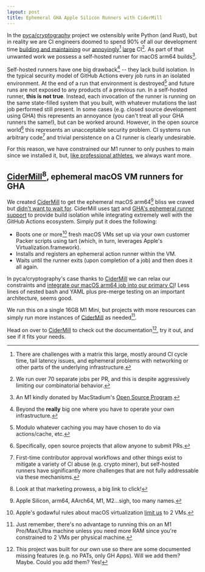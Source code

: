 ```yaml
---
layout: post
title: Ephemeral GHA Apple Silicon Runners with CiderMill
---
```


In the <a href="https://github.com/pyca/cryptography">pyca/cryptography</a> project we ostensibly write Python (and Rust), but in reality we are CI engineers doomed to spend 90% of all our development time <a href="https://frinkiac.com/meme/S08E25/1251900/m/IFlPVVIgRFVUWSBJUyBDTEVBUi0tIFRPCiBCVUlMRCBBTkQgTUFJTlRBSU4gVEhPU0UKIFJPQk9UUy4=">building and maintaining</a> our <a href="https://github.com/pyca/cryptography/tree/965af65ae7bcc23ff1b3d123b95c0b7b29d2795b/.circleci">annoyingly</a>[^12] <a href="https://github.com/pyca/cryptography/tree/965af65ae7bcc23ff1b3d123b95c0b7b29d2795b/.github">large</a> CI[^11]. As part of that unwanted work we possess a self-hosted runner for macOS arm64 builds[^7].

Self-hosted runners have one big drawback[^1] -- they lack build isolation. In the typical security model of GitHub Actions every job runs in an isolated environment. At the end of a run that environment is destroyed[^2] and future runs are not exposed to any products of a previous run. In a self-hosted runner, **this is not true**. Instead, each invocation of the runner is running on the same state-filled system that you built, with whatever mutations the last job performed still present. In some cases (e.g. closed source development using GHA) this represents an annoyance (you can't treat all your GHA runners the same!), but can be worked around. However, in the open source world[^3] this represents an unacceptable security problem. CI systems run arbitrary code[^4] and trivial persistence on a CI runner is clearly undesirable.

For this reason, we have constrained our M1 runner to only pushes to main since we installed it, but, <a href="https://frinkiac.com/meme/S05E16/479261/m/UFJPRkVTU0lPTkFMIEFUSExFVEVTLS0gCkFMV0FZUyBXQU5USU4nIE1PUkUu">like professional athletes</a>, we always want more.

## <a href="https://github.com/reaperhulk/cidermill">CiderMill</a>[^15], ephemeral macOS VM runners for GHA

We created <a href="https://github.com/reaperhulk/cidermill">CiderMill</a> to get the ephemeral macOS arm64[^14] bliss we craved but <a href="https://github.com/github/roadmap/issues/528">didn't want to wait for</a>. CiderMill uses <a href="https://github.com/cirruslabs/tart">tart</a> and <a href="https://github.blog/changelog/2021-09-20-github-actions-ephemeral-self-hosted-runners-new-webhooks-for-auto-scaling/">GHA's ephemeral runner support</a> to provide build isolation while integrating extremely well with the GitHub Actions ecosystem. Simply put it does the following:
* Boots one or more[^10] fresh macOS VMs set up via your own customer Packer scripts using tart (which, in turn, leverages Apple's Virtualization.framework).
* Installs and registers an ephemeral action runner within the VM.
* Waits until the runner exits (upon completion of a job) and then does it all again.

In pyca/cryptography's case thanks to <a href="https://github.com/reaperhulk/cidermill">CiderMill</a> we can relax our constraints and <a href="https://github.com/pyca/cryptography/pull/8066/files">integrate our macOS arm64 job into our primary CI</a>! Less lines of nested bash and YAML plus pre-merge testing on an important architecture, seems good.

We run this on a single 16GB M1 Mini, but projects with more resources can simply run more instances of <a href="https://github.com/reaperhulk/cidermill">CiderMill</a> as needed[^13].

Head on over to <a href="https://github.com/reaperhulk/cidermill">CiderMill</a> to check out the documentation[^6], try it out, and see if it fits your needs.




[^1]: Beyond the **really** big one where you have to operate your own infrastructure.
[^2]: Modulo whatever caching you may have chosen to do via actions/cache, etc.
[^3]: Specifically, open source projects that allow anyone to submit PRs.
[^4]: First-time contributor approval workflows and other things exist to mitigate a variety of CI abuse (e.g. crypto miner), but self-hosted runners have significantly more challenges that are not fully addressable via these mechanisms.
[^6]: This project was built for our own use so there are some documented missing features (e.g. no PATs, only GH Apps). Will we add them? Maybe. Could you add them? Yes!
[^7]: An M1 kindly donated by MacStadium's <a href="https://www.macstadium.com/opensource">Open Source Program</a>.
[^9]: Our CI system is <a href="https://github.com/pyca/cryptography/tree/965af65ae7bcc23ff1b3d123b95c0b7b29d2795b/.circleci">relatively</a> <a href="https://github.com/pyca/cryptography/tree/965af65ae7bcc23ff1b3d123b95c0b7b29d2795b/.github">large</a>.
[^10]: Apple's godawful rules about macOS virtualization <a href="https://eclecticlight.co/2022/08/04/virtualisation-on-apple-silicon-macs-8-how-apple-limits-vms/">limit us</a> to 2 VMs.
[^11]: We run over 70 separate jobs per PR, and this is despite aggressively limiting our combinatorial behavior.
[^12]: There are challenges with a matrix this large, mostly around CI cycle time, tail latency issues, and ephemeral problems with networking or other parts of the underlying infrastructure.
[^13]: Just remember, there's no advantage to running this on an M1 Pro/Max/Ultra machine unless you need more RAM since you're constrained to 2 VMs[^10] per physical machine.
[^14]: Apple Silicon, arm64, AArch64, M1, M2...sigh, too many names.
[^15]: Look at that marketing prowess, a big link to click!
